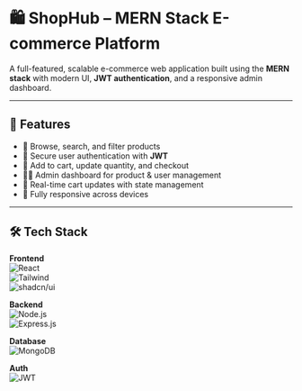 # 🛍️ ShopHub – MERN Stack E-commerce Platform

A full-featured, scalable e-commerce web application built using the **MERN stack** with modern UI, **JWT authentication**, and a responsive admin dashboard.

---

## 🚀 Features

- 🛒 Browse, search, and filter products
- 👤 Secure user authentication with **JWT**
- 🧾 Add to cart, update quantity, and checkout
- 🧑‍💼 Admin dashboard for product & user management
- 💬 Real-time cart updates with state management
- 📱 Fully responsive across devices

---

## 🛠 Tech Stack

**Frontend**  
![React](https://img.shields.io/badge/React-20232a?style=for-the-badge&logo=react&logoColor=61dafb)  
![Tailwind](https://img.shields.io/badge/Tailwind_CSS-38b2ac?style=for-the-badge&logo=tailwind-css&logoColor=white)  
![shadcn/ui](https://img.shields.io/badge/shadcn/ui-000000?style=for-the-badge)

**Backend**  
![Node.js](https://img.shields.io/badge/Node.js-339933?style=for-the-badge&logo=nodedotjs&logoColor=white)  
![Express.js](https://img.shields.io/badge/Express.js-404d59?style=for-the-badge)

**Database**  
![MongoDB](https://img.shields.io/badge/MongoDB-4ea94b?style=for-the-badge&logo=mongodb&logoColor=white)

**Auth**  
![JWT](https://img.shields.io/badge/JWT-black?style=for-the-badge&logo=JSON%20web%20tokens)

